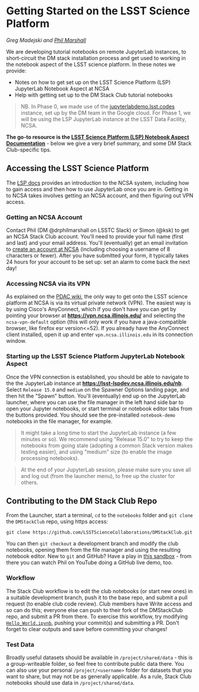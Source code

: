 # Getting Started on the LSST Science Platform

_Greg Madejski and [Phil Marshall](https://github.com/LSSTScienceCollaborations/DMStackClub/issues/new?body=@drphilmarshall)_

We are developing tutorial notebooks on remote JupyterLab instances, to short-circuit the DM stack installation process and get used to working in the 
notebook aspect of the LSST science platform. In these notes we provide:
* Notes on how to get set up on the LSST Science Platform (LSP) JupyterLab Notebook Aspect at NCSA
* Help with getting set up to the DM Stack Club tutorial notebooks

> NB. In Phase 0, we made use of the [jupyterlabdemo.lsst.codes](https://jupyterlabdemo.lsst.codes/user/madejski/lab?redirects=1)
instance, set up by the DM team in the Google cloud. For Phase 1, we will be using the LSP JupyterLab instance at the LSST Data Facility, NCSA.

**The go-to resource is the [LSST Science Platform (LSP) Notebook Aspect Documentation](https://nb.lsst.io/)** - below we give a very brief summary, and some DM Stack Club-specific tips.

## Accessing the LSST Science Platform
The [LSP docs](https://nb.lsst.io/) provides an introduction to the NCSA system, including how to gain access and then how to use JupyterLab once you are in. 
Getting in to NCSA takes involves getting an NCSA account, and then figuring out VPN access.

### Getting an NCSA Account
Contact Phil (DM @drphilmarshall on LSSTC Slack) or Simon (@ksk) to get an NCSA Stack Club account. You'll need to provide your full name (first and last) and your email address. You'll (eventually) get an email invitation to [create an account at NCSA](https://identity.ncsa.illinois.edu/) (including choosing a username of 8 characters or fewer). After you have submitted your form, it typically takes 24 hours for your account to be set up: set an alarm to come back the next day!

### Accessing NCSA via its VPN
As explained on the [PDAC wiki](https://confluence.lsstcorp.org/display/DM/PDAC+networking+and+user+accounts+for+developers), the only way to get onto the LSST science platform at NCSA is via its virtual private network (VPN). The easiest way is by using Cisco's AnyConnect, which if you don't have you can get by pointing your browser at **https://vpn.ncsa.illinois.edu/** and selecting the `ncsa-vpn-default` option (this will only work if you have a java-compatible browser, like firefox esr version<=52). If you already have the AnyConnect client installed, open it up and enter `vpn.ncsa.illinois.edu` in its connection window. 

### Starting up the LSST Science Platform JupyterLab Notebook Aspect 
Once the VPN connection is established, you should be able to navigate to the the JupyterLab instance at **https://lsst-lspdev.ncsa.illinois.edu/nb**. Select `Release 15.0` and `medium` on the Spawner Options landing page, and then hit the "Spawn" button. You'll (eventually) end up on the JupyterLab launcher, where you can use the file manager in the left hand side bar to open your Jupyter notebooks, or start terminal or notebook editor tabs from the buttons provided.  You should see the pre-installed `notebook-demo`  notebooks in the file manager, for example.

> It might take a long time to start the JupyterLab instance (a few minutes or so).  We recommend using "Release 15.0" to try to keep the notebooks from going stale (adopting a common Stack version makes testing easier), and using "medium" size (to enable the image processing notebooks).  

> At the end of your JupyterLab session, please make sure you save all and log out (from the launcher menu), to free up the cluster for others. 


## Contributing to the DM Stack Club Repo
From the Launcher, start a terminal, `cd` to the `notebooks` folder and `git clone` the `DMStackClub` repo, using https access:
```
git clone https://github.com/LSSTScienceCollaborations/DMStackClub.git
```
You can then `git checkout` a development branch and modify the club notebooks, opening them from the file manager and using the resulting notebook editor. New to `git` and GitHub? Have a play in [this sandbox](https://github.com/drphilmarshall/GettingStarted) - from there you can watch Phil on YouTube doing a GitHub live demo, too.

### Workflow
The Stack Club workflow is to edit the club notebooks (or start new ones) in a suitable development branch, push it to the base repo, and submit a pull request (to enable club code review). Club members have Write access and so can do this; everyone else can push to their fork of the DMStackClub repo, and submit a PR from there. To exercise this workflow, try modifying  [`Hello_World.ipynb`](https://github.com/LSSTScienceCollaborations/DMStackClub/blob/master/notebooks/Hello_World.ipynb), pushing your commit(s) and submitting a PR. Don't forget to clear outputs and save before committing your changes!

### Test Data
Broadly useful datasets should be available in `/project/shared/data`  - this is a group-writeable folder, so feel free to contribute public data there. You can also use your personal `/project/<username>` folder for datasets that you want to share, but may not be as generally applicable. As a rule, Stack Club notebooks should use data in `/project/shared/data`.




